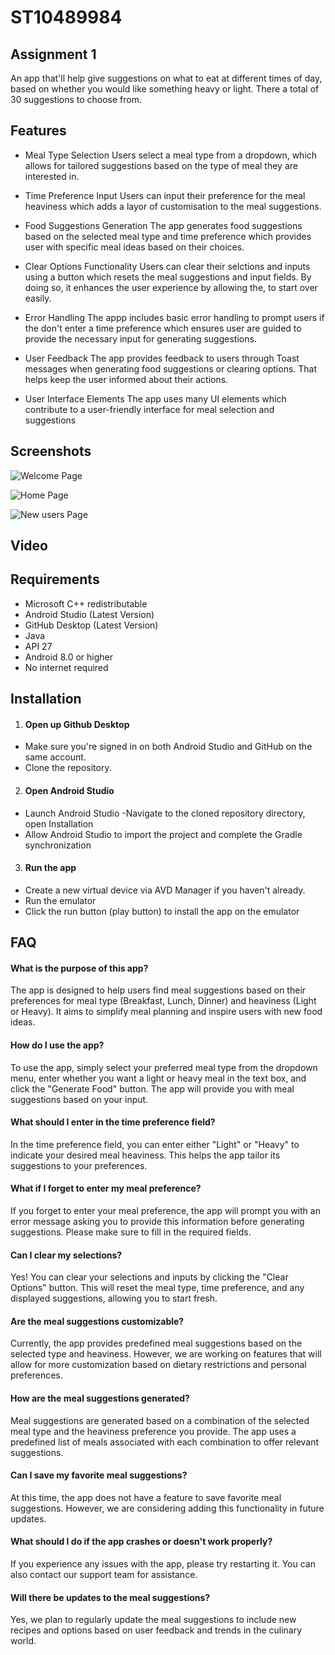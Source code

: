 
# ST10489984
## Assignment 1

An app that'll help give suggestions on what to eat at different times of day, based on whether you would like something heavy or light. There a total of 30 suggestions to choose from.


## Features

- Meal Type Selection
Users select a meal type from a dropdown, which allows for tailored suggestions based on the type of meal they are interested in.

- Time Preference Input
Users can input their preference for the meal heaviness which adds a layor of customisation to the meal suggestions.

- Food Suggestions Generation
The app generates food suggestions based on the selected meal type and time preference which provides user with specific meal ideas based on their choices.

- Clear Options Functionality
Users can clear their selctions and inputs using a button which resets the meal suggestions and input fields. By doing so, it enhances the user experience by allowing the, to start over easily.

- Error Handling
The appp includes basic error handling to prompt users if the don't enter a time preference which ensures user are guided to provide the necessary input for generating suggestions.

- User Feedback
The app provides feedback to users through Toast messages when generating food suggestions or clearing options. That helps keep the user informed about their actions.

- User Interface Elements
The app uses many UI elements which contribute to a user-friendly interface for meal selection and suggestions


## Screenshots


![Welcome Page](https://github.com/user-attachments/assets/fb20dbed-bb5b-45ce-9f3c-81860eb6016d)

![Home Page](https://github.com/user-attachments/assets/1c9b12ee-56b2-4464-971c-ed05155ce52c)

![New users Page](https://github.com/user-attachments/assets/cc096366-7377-43c3-b771-fc0758b7e079)
## Video
## Requirements

- Microsoft C++ redistributable
- Android Studio (Latest Version)
- GitHub Desktop (Latest Version)
- Java
- API 27
- Android 8.0 or higher
- No internet required

## Installation

1. #### Open up Github Desktop
- Make sure you're signed in on both Android Studio and GitHub on the same account.
- Clone the repository.

2. #### Open Android Studio
- Launch Android Studio
-Navigate to the cloned repository directory, open Installation
- Allow Android Studio to import the project and complete the Gradle synchronization

3. #### Run the app
- Create a new virtual device via AVD Manager if you haven't already.
- Run the emulator 
- Click the run button (play button) to install the app on the emulator 




    
## FAQ

#### What is the purpose of this app?

The app is designed to help users find meal suggestions based on their preferences for meal type (Breakfast, Lunch, Dinner) and heaviness (Light or Heavy). It aims to simplify meal planning and inspire users with new food ideas.

#### How do I use the app?

To use the app, simply select your preferred meal type from the dropdown menu, enter whether you want a light or heavy meal in the text box, and click the "Generate Food" button. The app will provide you with meal suggestions based on your input.

#### What should I enter in the time preference field?

In the time preference field, you can enter either "Light" or "Heavy" to indicate your desired meal heaviness. This helps the app tailor its suggestions to your preferences.

#### What if I forget to enter my meal preference?

If you forget to enter your meal preference, the app will prompt you with an error message asking you to provide this information before generating suggestions. Please make sure to fill in the required fields.

#### Can I clear my selections?

Yes! You can clear your selections and inputs by clicking the "Clear Options" button. This will reset the meal type, time preference, and any displayed suggestions, allowing you to start fresh.

#### Are the meal suggestions customizable?

Currently, the app provides predefined meal suggestions based on the selected type and heaviness. However, we are working on features that will allow for more customization based on dietary restrictions and personal preferences.

#### How are the meal suggestions generated?

Meal suggestions are generated based on a combination of the selected meal type and the heaviness preference you provide. The app uses a predefined list of meals associated with each combination to offer relevant suggestions.

#### Can I save my favorite meal suggestions?

At this time, the app does not have a feature to save favorite meal suggestions. However, we are considering adding this functionality in future updates.

#### What should I do if the app crashes or doesn't work properly?

If you experience any issues with the app, please try restarting it. You can also contact our support team for assistance.

#### Will there be updates to the meal suggestions?

Yes, we plan to regularly update the meal suggestions to include new recipes and options based on user feedback and trends in the culinary world.



